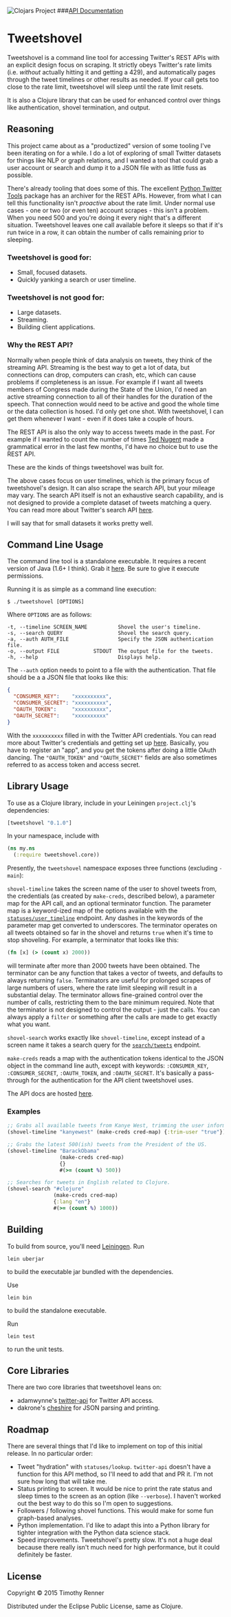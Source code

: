 
![Clojars Project](http://clojars.org/tweetshovel/latest-version.svg)
###[API Documentation](http://timothyrenner.github.io/tweetshovel/) 

# Tweetshovel

Tweetshovel is a command line tool for accessing Twitter's REST APIs with an explicit design focus on scraping.
It strictly obeys Twitter's rate limits (i.e. _without_ actually hitting it and getting a 429), and automatically pages through the tweet timelines or other results as needed.
If your call gets too close to the rate limit, tweetshovel will sleep until the rate limit resets.

It is also a Clojure library that can be used for enhanced control over things like authentication, shovel termination, and output.


## Reasoning

This project came about as a "productized" version of some tooling I've been iterating on for a while.
I do a lot of exploring of small Twitter datasets for things like NLP or graph relations, and I wanted a tool that could grab a user account or search and dump it to a JSON file with as little fuss as possible.

There's already tooling that does some of this.
The excellent [Python Twitter Tools](http://mike.verdone.ca/twitter/) package has an archiver for the REST APIs.
However, from what I can tell this functionality isn't _proactive_ about the rate limit.
Under normal use cases - one or two (or even ten) account scrapes - this isn't a problem.
When you need 500 and you're doing it every night that's a different situation.
Tweetshovel leaves one call available before it sleeps so that if it's run twice in a row, it can obtain the number of calls remaining prior to sleeping.

### Tweetshovel is good for:

* Small, focused datasets.
* Quickly yanking a search or user timeline.

### Tweetshovel is not good for:

* Large datasets.
* Streaming.
* Building client applications.

### Why the REST API?

Normally when people think of data analysis on tweets, they think of the streaming API.
Streaming is the best way to get a lot of data, but connections can drop, computers can crash, etc, which can cause problems if completeness is an issue.
For example if I want all tweets members of Congress made during the State of the Union, I'd need an active streaming connection to all of their handles for the duration of the speech.
That connection would need to be active and good the whole time or the data collection is hosed.
I'd only get one shot.
With tweetshovel, I can get them whenever I want - even if it does take a couple of hours.

The REST API is also the only way to access tweets made in the past.
For example if I wanted to count the number of times [Ted Nugent](https://twitter.com/TedNugent) made a grammatical error in the last few months, I'd have no choice but to use the REST API.

These are the kinds of things tweetshovel was built for.

The above cases focus on user timelines, which is the primary focus of tweetshovel's design.
It can also scrape the search API, but your mileage may vary.
The search API itself is not an exhaustive search capability, and is not designed to provide a complete dataset of tweets matching a query.
You can read more about Twitter's search API [here](https://dev.twitter.com/rest/public/search).

I will say that for small datasets it works pretty well.

## Command Line Usage

The command line tool is a standalone executable.
It requires a recent version of Java (1.6+ I think).
Grab it <a href="https://s3.amazonaws.com/timothyrenner.binaries/tweetshovel" download>here</a>.
Be sure to give it execute permissions.

Running it is as simple as a command line execution:

```
$ ./tweetshovel [OPTIONS]
```

Where `OPTIONS` are as follows:

```
-t, --timeline SCREEN_NAME          Shovel the user's timeline.
-s, --search QUERY                  Shovel the search query.
-a, --auth AUTH_FILE                Specify the JSON authentication file.
-o, --output FILE           STDOUT  The output file for the tweets.
-h, --help                          Displays help.

```

The `--auth` option needs to point to a file with the authentication.
That file should be a a JSON file that looks like this:
```json
{
  "CONSUMER_KEY":    "xxxxxxxxxx",
  "CONSUMER_SECRET": "xxxxxxxxxx",
  "OAUTH_TOKEN":     "xxxxxxxxxx",
  "OAUTH_SECRET":    "xxxxxxxxxx"
}
```
With the `xxxxxxxxxx` filled in with the Twitter API credentials.
You can read more about Twitter's credentials and getting set up [here](https://apps.twitter.com).
Basically, you have to register an "app", and you get the tokens after doing a little OAuth dancing.
The `"OAUTH_TOKEN"` and `"OAUTH_SECRET"` fields are also sometimes referred to as access token and access secret.

## Library Usage

To use as a Clojure library, include in your Leiningen `project.clj`'s dependencies:

```clojure
[tweetshovel "0.1.0"]
```

In your namespace, include with

```clojure
(ns my.ns
  (:require tweetshovel.core))
```

Presently, the `tweetshovel` namespace exposes three functions (excluding `-main`):

`shovel-timeline` takes the screen name of the user to shovel tweets from, the credentials (as created by `make-creds`, described below), a parameter map for the API call, and an optional terminator function.
The parameter map is a keyword-ized map of the options available with the [`statuses/user_timeline`](https://dev.twitter.com/rest/reference/get/statuses/user_timeline) endpoint.
Any dashes in the keywords of the parameter map get converted to underscores.
The terminator operates on all tweets obtained so far in the shovel and returns `true` when it's time to stop shoveling.
For example, a terminator that looks like this:

```clojure
(fn [x] (> (count x) 2000))
```

will terminate after more than 2000 tweets have been obtained.
The terminator can be any function that takes a vector of tweets, and defaults to always returning `false`.
Terminators are useful for prolonged scrapes of large numbers of users, where the rate limit sleeping will result in a substantial delay.
The terminator allows fine-grained control over the number of calls, restricting them to the bare minimum required.
Note that the terminator is not designed to control the output - just the calls.
You can always apply a `filter` or something after the calls are made to get exactly what you want.

`shovel-search` works exactly like `shovel-timeline`, except instead of a screen name it takes a search query for the [`search/tweets`](https://dev.twitter.com/rest/reference/get/search/tweets) endpoint.

`make-creds` reads a map with the authentication tokens identical to the JSON object in the command line auth, except with keywords: `:CONSUMER_KEY`, `:CONSUMER_SECRET`, `:OAUTH_TOKEN`, and `:OAUTH_SECRET`.
It's basically a pass-through for the authentication for the API client tweetshovel uses.

The API docs are hosted [here](http://timothyrenner.github.io/tweetshovel/).

### Examples

```clojure
;; Grabs all available tweets from Kanye West, trimming the user information.
(shovel-timeline "kanyewest" (make-creds cred-map) {:trim-user "true"})

;; Grabs the latest 500(ish) tweets from the President of the US.
(shovel-timeline "BarackObama"
                 (make-creds cred-map)
                 {}
                 #(>= (count %) 500))

;; Searches for tweets in English related to Clojure.
(shovel-search "#clojure"
               (make-creds cred-map)
               {:lang "en"}
               #(>= (count %) 1000))
```

## Building

To build from source, you'll need [Leiningen](http://leiningen.org/).
Run

```
lein uberjar
```

to build the executable jar bundled with the dependencies.

Use

```
lein bin
```

to build the standalone executable.

Run

```
lein test
```

to run the unit tests.


## Core Libraries

There are two core libraries that tweetshovel leans on:
* adamwynne's [twitter-api](https://github.com/adamwynne/twitter-api) for Twitter API access.
* dakrone's [cheshire](https://github.com/dakrone/cheshire) for JSON parsing and printing.

## Roadmap

There are several things that I'd like to implement on top of this initial release.
In no particular order:

* Tweet "hydration" with `statuses/lookup`. `twitter-api` doesn't have a function for this API method, so I'll need to add that and PR it. I'm not sure how long that will take me.
* Status printing to screen. It would be nice to print the rate status and sleep times to the screen as an option (like `--verbose`). I haven't worked out the best way to do this so I'm open to suggestions.
* Followers / following shovel functions. This would make for some fun graph-based analyses.
* Python implementation. I'd like to adapt this into a Python library for tighter integration with the Python data science stack.
* Speed improvements. Tweetshovel's pretty slow. It's not a huge deal because there really isn't much need for high performance, but it could definitely be faster.

## License

Copyright © 2015 Timothy Renner

Distributed under the Eclipse Public License, same as Clojure.
